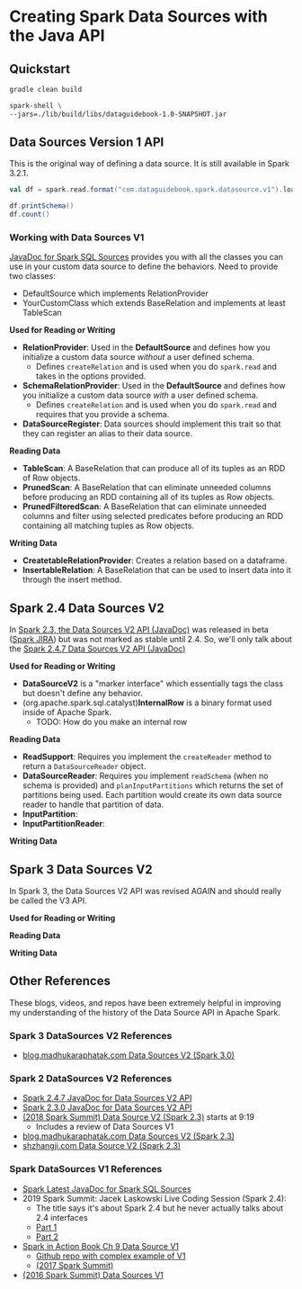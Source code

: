 # Creating Spark Data Sources with the Java API

## Quickstart

```bash
gradle clean build

spark-shell \
--jars=./lib/build/libs/dataguidebook-1.0-SNAPSHOT.jar
```

## Data Sources Version 1 API

This is the original way of defining a data source. It is still available in Spark 3.2.1.


```scala
val df = spark.read.format("com.dataguidebook.spark.datasource.v1").load("")

df.printSchema()
df.count()
```

### Working with Data Sources V1

[JavaDoc for Spark SQL Sources](https://spark.apache.org/docs/latest/api/java/org/apache/spark/sql/sources/package-summary.html) provides you with all the classes you can use in your custom data source to define the behaviors. Need to provide two classes:
* DefaultSource which implements RelationProvider
* YourCustomClass which extends BaseRelation and implements at least TableScan

**Used for Reading or Writing**
* **RelationProvider**: Used in the **DefaultSource** and defines how you initialize a custom data source *without* a user defined schema.
  * Defines `createRelation` and is used when you do `spark.read` and takes in the options provided.
* **SchemaRelationProvider**: Used in the **DefaultSource** and defines how you initialize a custom data source *with* a user defined schema.
  * Defines `createRelation` and is used when you do `spark.read` and requires that you provide a schema.
* **DataSourceRegister**: Data sources should implement this trait so that they can register an alias to their data source.

**Reading Data**
* **TableScan**: A BaseRelation that can produce all of its tuples as an RDD of Row objects.
* **PrunedScan**: A BaseRelation that can eliminate unneeded columns before producing an RDD containing all of its tuples as Row objects.
* **PrunedFilteredScan**: A BaseRelation that can eliminate unneeded columns and filter using selected predicates before producing an RDD containing all matching tuples as Row objects.

**Writing Data**
* **CreatetableRelationProvider**: Creates a relation based on a dataframe.
* **InsertableRelation**: A BaseRelation that can be used to insert data into it through the insert method.

## Spark 2.4 Data Sources V2

In [Spark 2.3, the Data Sources V2 API (JavaDoc)](https://spark.apache.org/docs/2.3.0/api/java/org/apache/spark/sql/sources/v2/package-summary.html) was released in beta ([Spark JIRA](https://issues.apache.org/jira/browse/SPARK-15689)) but was not marked as stable until 2.4. So, we'll only talk about the [Spark 2.4.7 Data Sources V2 API (JavaDoc)](https://spark.apache.org/docs/2.4.7/api/java/org/apache/spark/sql/sources/v2/package-summary.html)

**Used for Reading or Writing**
* **DataSourceV2** is a "marker interface" which essentially tags the class but doesn't define any behavior.
* (org.apache.spark.sql.catalyst)**InternalRow** is a binary format used inside of Apache Spark.
  * TODO: How do you make an internal row

**Reading Data**
* **ReadSupport**: Requires you implement the `createReader` method to return a `DataSourceReader` object.
* **DataSourceReader**: Requires you implement `readSchema` (when no schema is provided) and `planInputPartitions` which returns the set of partitions being used. Each partition would create its own data source reader to handle that partition of data.
* **InputPartition**:
* **InputPartitionReader**:



**Writing Data**


## Spark 3 Data Sources V2

In Spark 3, the Data Sources V2 API was revised AGAIN and should really be called the V3 API.

**Used for Reading or Writing**

**Reading Data**


**Writing Data**


## Other References

These blogs, videos, and repos have been extremely helpful in improving my understanding of the history of the Data Source API in Apache Spark.

### Spark 3 DataSources V2 References
* [blog.madhukaraphatak.com Data Sources V2 (Spark 3.0)](http://blog.madhukaraphatak.com/categories/datasource-v2-spark-three/)

### Spark 2 DataSources V2 References
* [Spark 2.4.7 JavaDoc for Data Sources V2 API](https://spark.apache.org/docs/2.4.7/api/java/org/apache/spark/sql/sources/v2/package-summary.html)
* [Spark 2.3.0 JavaDoc for Data Sources V2 API](https://spark.apache.org/docs/2.3.0/api/java/org/apache/spark/sql/sources/v2/package-summary.html)
* [(2018 Spark Summit) Data Source V2 (Spark 2.3)](https://www.youtube.com/watch?v=9-eomYXVnvY) starts at 9:19
  * Includes a review of Data Sources V1
* [blog.madhukaraphatak.com Data Sources V2 (Spark 2.3)](http://blog.madhukaraphatak.com/categories/datasource-v2-series/)
* [shzhangji.com Data Source V2 (Spark 2.3)](http://shzhangji.com/blog/2018/12/08/spark-datasource-api-v2/)

### Spark DataSources V1 References
* [Spark Latest JavaDoc for Spark SQL Sources](https://spark.apache.org/docs/latest/api/java/org/apache/spark/sql/sources/package-summary.html)
* 2019 Spark Summit: Jacek Laskowski Live Coding Session (Spark 2.4):
  * The title says it's about Spark 2.4 but he never actually talks about 2.4 interfaces
  * [Part 1](https://www.youtube.com/watch?v=YKkgVEgn2JE)
  * [Part 2](https://www.youtube.com/watch?v=vfd83ELlMfc)
* [Spark in Action Book Ch 9 Data Source V1](https://www.manning.com/books/spark-in-action-second-edition)
  * [Github repo with complex example of V1](https://github.com/jgperrin/net.jgp.books.spark.ch09/tree/master)
  * [(2017 Spark Summit) ](https://www.youtube.com/watch?v=M6NdFsKJ7os)
* [(2016 Spark Summit) Data Sources V1](https://www.youtube.com/watch?v=O9kpduk5D48)